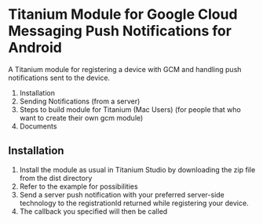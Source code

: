 # Titanium Module for Google Cloud Messaging Push Notifications for Android #

A Titanium module for registering a device with GCM and handling push notifications sent to the device.

1. Installation
1. Sending Notifications (from a server)
1. Steps to build module for Titanium (Mac Users) (for people that who want to create their own gcm module)
1. Documents

## Installation

1. Install the module as usual in Titanium Studio by downloading the zip file from the dist directory
1. Refer to the example for possibilities
1. Send a server push notification with your preferred server-side technology to the registrationId returned while registering your device.
1. The callback you specified will then be called
